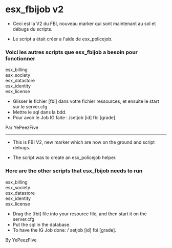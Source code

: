 # esx_fbijob v2

- Ceci est la V2 du FBI, nouveau marker qui sont maintenant au sol et débugs du scripts.

- Le script a était créer a l'aide de esx_policejob. 

<h3>Voici les autres scripts que esx_fbijob a besoin pour fonctionner</h3>

esx_billing
<br>
esx_society
<br>
esx_datastore
<br>
esx_identity
<br>
esx_license

- Glisser le fichier [fbi] dans votre fichier ressources, et ensuite le start sur le server.cfg
- Mettre le sql dans la bdd. 
- Pour avoir le Job IG faite : /setjob [id] fbi [grade].

Par YePeezFive

-------------------

- This is FBI V2, new marker which are now on the ground and script debugs.

- The script was to create an esx_policejob helper.


<h3>Here are the other scripts that esx_fbijob needs to run</h3>

esx_billing
<br>
esx_society
<br>
esx_datastore
<br>
esx_identity
<br>
esx_license

- Drag the [fbi] file into your resource file, and then start it on the server.cfg
- Put the sql in the database.
- To have the IG Job done: / setjob [id] fbi [grade].

By YePeezFive
